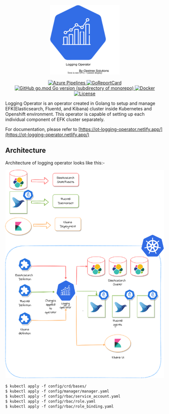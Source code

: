 <p align="center">
  <img src="./static/logging-operator-logo.svg" height="220" width="220">
</p>

<p align="center">
  <a href="https://dev.azure.com/opstreedevops/DevOps/_build/latest?definitionId=8&repoName=OT-CONTAINER-KIT%logging-operator&branchName=master">
    <img src="https://dev.azure.com/opstreedevops/DevOps/_apis/build/status/logging-operator?repoName=OT-CONTAINER-KIT%logging-operator&branchName=master" alt="Azure Pipelines">
  </a>
  <a href="https://goreportcard.com/report/github.com/OT-CONTAINER-KIT/logging-operator">
    <img src="https://goreportcard.com/badge/github.com/OT-CONTAINER-KIT/logging-operator" alt="GoReportCard">
  </a>
  <a href="http://golang.org">
    <img src="https://img.shields.io/github/go-mod/go-version/OT-CONTAINER-KIT/logging-operator" alt="GitHub go.mod Go version (subdirectory of monorepo)">
  </a>
  <a href="https://quay.io/repository/opstree/logging-operator">
    <img src="https://img.shields.io/badge/container-ready-green" alt="Docker">
  </a>
  <a href="https://github.com/OT-CONTAINER-KIT/logging-operator/master/LICENSE">
    <img src="https://img.shields.io/badge/License-Apache%202.0-blue.svg" alt="License">
  </a>
</p>

Logging Operator is an operator created in Golang to setup and manage EFK(Elasticsearch, Fluentd, and Kibana) cluster inside Kubernetes and Openshift environment. This operator is capable of setting up each individual component of EFK cluster separately.

For documentation, please refer to [https://ot-logging-operator.netlify.app/](https://ot-logging-operator.netlify.app/)

## Architecture

Architecture of logging operator looks like this:-

<div align="center">
    <img src="./static/logging-operator-arc.png">
</div>

```shell
$ kubectl apply -f config/crd/bases/
$ kubectl apply -f config/manager/manager.yaml
$ kubectl apply -f config/rbac/service_account.yaml
$ kubectl apply -f config/rbac/role.yaml
$ kubectl apply -f config/rbac/role_binding.yaml
```
